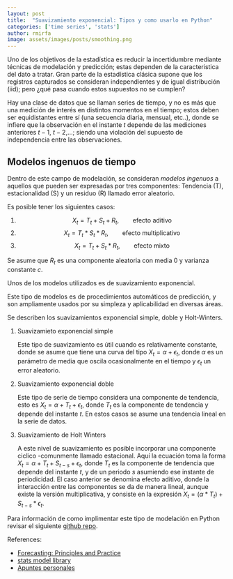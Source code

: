 ```yaml
---
layout: post
title:  "Suavizamiento exponencial: Tipos y como usarlo en Python"
categories: ['time series', 'stats']
author: rmirfa
image: assets/images/posts/smoothing.png
---
```


Uno de los objetivos de la estadística es reducir la incertidumbre mediante técnicas de modelación y predicción; estas dependen de la caracteristica del dato a tratar. Gran parte de la estadística clásica supone que los registros capturados se consideran independientes y de igual distribución (iid); pero ¿qué pasa cuando estos supuestos no se cumplen?

Hay una clase de datos que se llaman series de tiempo, y no es más que una medición de interés en distintos momentos en el tiempo; estos deben ser equidistantes entre sí (una secuencia diaria, mensual, etc..), donde se infiere que la observación en el instante $t$ depende de las mediciones anteriores $t-1$, $t-2$,...; siendo una violación del supuesto de independencia entre las observaciones.

## Modelos ingenuos de tiempo

Dentro de este campo de modelación, se consideran *modelos ingenuos* a aquellos que pueden ser expresadas por tres componentes: Tendencia (T), estacionalidad (S) y un residuo (R) llamado error aleatorio.

Es posible tener los siguientes casos:

1. $$X_{t} = T_{t} + S_{t} + R_{t}, \qquad \text{efecto aditivo}$$
2. $$X_{t} = T_{t} * S_{t} * R_{t}, \qquad \text{efecto multiplicativo}$$
3. $$X_{t} = T_{t} + S_{t} * R_{t}, \qquad \text{efecto mixto}$$

Se asume que $R_{t}$ es una componente aleatoria con media $0$ y varianza constante $c$.

Unos de los modelos utilizados es de suavizamiento exponencial.

Este tipo de modelos es de procedimientos automáticos de predicción, y son ampliamente usados por su simpleza y aplicabilidad en diversas áreas.

Se describen los suavizamientos exponencial simple, doble y Holt-Winters.

1. Suavizamieto exponencial simple

    Este tipo de suavizamiento es útil cuando es relativamente constante, donde se asume que tiene una curva del tipo $X_{t}= \alpha + \epsilon_t,$ donde $\alpha$ es un parámetro de media que oscila ocasionalmente en el tiempo y $\epsilon_t$ un error aleatorio.

2. Suavizamiento exponencial doble

    Este tipo de serie de tiempo considera una componente de tendencia, esto es $X_{t}=\alpha + T_t + \epsilon_t,$ donde $T_t$ es la componente de tendencia y depende del instante $t$. En estos casos se asume una tendencia lineal en la serie de datos.

3. Suavizamiento de Holt Winters

    A este nivel de suavizamiento es posible incorporar una componente ciclico -comunmente llamado estacional. Aquí la ecuación toma la forma $X_{t}=\alpha + T_t + S_{t-s} + \epsilon_t$, donde $T_t$ es la componente de tendencia que depende del instante $t$, y de un periodo $s$ asumiendo ese instante de periodicidad. El caso anterior se denomina efecto aditivo, donde la interacción entre las componentes se da de manera lineal, aunque existe la versión multiplicativa, y consiste en la expresión $X_{t}=(\alpha * T_t)+ S_{t-s} * \epsilon_t$.

Para información de como implimentar este tipo de modelación en Python revisar el siguiente [github repo](https://github.com/sarudalf3/ExponencialSmoothing).

References:

- [Forecasting: Principles and Practice](https://otexts.com/fpp2/expsmooth.html)
- [stats model library](https://www.statsmodels.org/dev/examples/notebooks/generated/exponential_smoothing.html)
- [Apuntes personales](../assets/cv/smoothing.pdf)